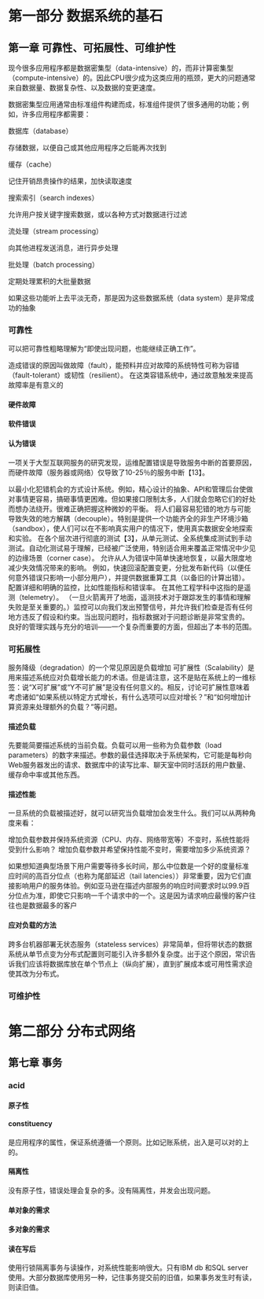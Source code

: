 

# 第一部分 数据系统的基石

## 第一章  可靠性、可拓展性、可维护性

现今很多应用程序都是数据密集型（data-intensive）的，而非计算密集型（compute-intensive）的。因此CPU很少成为这类应用的瓶颈，更大的问题通常来自数据量、数据复杂性、以及数据的变更速度。

数据密集型应用通常由标准组件构建而成，标准组件提供了很多通用的功能；例如，许多应用程序都需要：

数据库（database）

存储数据，以便自己或其他应用程序之后能再次找到

缓存（cache）

记住开销昂贵操作的结果，加快读取速度

搜索索引（search indexes）

允许用户按关键字搜索数据，或以各种方式对数据进行过滤

流处理（stream processing）

向其他进程发送消息，进行异步处理

批处理（batch processing）

定期处理累积的大批量数据

如果这些功能听上去平淡无奇，那是因为这些数据系统（data system）是非常成功的抽象

### 可靠性

可以把可靠性粗略理解为“即使出现问题，也能继续正确工作”。

造成错误的原因叫做故障（fault），能预料并应对故障的系统特性可称为容错（fault-tolerant）或韧性（resilient）。
在这类容错系统中，通过故意触发来提高故障率是有意义的

#### 硬件故障

#### 软件错误

#### 认为错误

一项关于大型互联网服务的研究发现，运维配置错误是导致服务中断的首要原因，而硬件故障（服务器或网络）仅导致了10-25％的服务中断【13】。

以最小化犯错机会的方式设计系统。例如，精心设计的抽象、API和管理后台使做对事情更容易，搞砸事情更困难。但如果接口限制太多，人们就会忽略它们的好处而想办法绕开。很难正确把握这种微妙的平衡。
将人们最容易犯错的地方与可能导致失效的地方解耦（decouple）。特别是提供一个功能齐全的非生产环境沙箱（sandbox），使人们可以在不影响真实用户的情况下，使用真实数据安全地探索和实验。
在各个层次进行彻底的测试【3】，从单元测试、全系统集成测试到手动测试。自动化测试易于理解，已经被广泛使用，特别适合用来覆盖正常情况中少见的边缘场景（corner case）。
允许从人为错误中简单快速地恢复，以最大限度地减少失效情况带来的影响。 例如，快速回滚配置变更，分批发布新代码（以便任何意外错误只影响一小部分用户），并提供数据重算工具（以备旧的计算出错）。
配置详细和明确的监控，比如性能指标和错误率。 在其他工程学科中这指的是遥测（telemetry）。 （一旦火箭离开了地面，遥测技术对于跟踪发生的事情和理解失败是至关重要的。）监控可以向我们发出预警信号，并允许我们检查是否有任何地方违反了假设和约束。当出现问题时，指标数据对于问题诊断是非常宝贵的。
良好的管理实践与充分的培训——一个复杂而重要的方面，但超出了本书的范围。

### 可拓展性

服务降级（degradation）的一个常见原因是负载增加
 可扩展性（Scalability）是用来描述系统应对负载增长能力的术语。但是请注意，这不是贴在系统上的一维标签：说“X可扩展”或“Y不可扩展”是没有任何意义的。相反，讨论可扩展性意味着考虑诸如“如果系统以特定方式增长，有什么选项可以应对增长？”和“如何增加计算资源来处理额外的负载？”等问题。

#### 描述负载

先要能简要描述系统的当前负载。负载可以用一些称为负载参数（load parameters）的数字来描述。参数的最佳选择取决于系统架构，它可能是每秒向Web服务器发出的请求、数据库中的读写比率、聊天室中同时活跃的用户数量、缓存命中率或其他东西。

#### 描述性能

一旦系统的负载被描述好，就可以研究当负载增加会发生什么。我们可以从两种角度来看：

增加负载参数并保持系统资源（CPU、内存、网络带宽等）不变时，系统性能将受到什么影响？
增加负载参数并希望保持性能不变时，需要增加多少系统资源？


如果想知道典型场景下用户需要等待多长时间，那么中位数是一个好的度量标准
应时间的高百分位点（也称为尾部延迟（tail latencies））非常重要，因为它们直接影响用户的服务体验。例如亚马逊在描述内部服务的响应时间要求时以99.9百分位点为准，即使它只影响一千个请求中的一个。这是因为请求响应最慢的客户往往也是数据最多的客户

#### 应对负载的方法

跨多台机器部署无状态服务（stateless services）非常简单，但将带状态的数据系统从单节点变为分布式配置则可能引入许多额外复杂度。出于这个原因，常识告诉我们应该将数据库放在单个节点上（纵向扩展），直到扩展成本或可用性需求迫使其改为分布式。

### 可维护性

# 第二部分 分布式网络

## 第七章 事务

### acid

#### 原子性

#### constituency
是应用程序的属性，保证系统遵循一个原则。比如记账系统，出入是可以对的上的。

####  隔离性
没有原子性，错误处理会复杂的多。没有隔离性，并发会出现问题。

#### 单对象的需求

#### 多对象的需求

#### 读在写后

使用行锁隔离事务与读操作，对系统性能影响很大。只有IBM db 和SQL server 使用。大部分数据库使用另一种，记住事务提交前的旧值，如果事务发生时有读，则读旧值。
